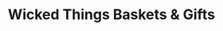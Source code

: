 ---
title: "Wicked Things Baskets & Gifts"
url: /grimsby/wicked-things-baskets-and-gifts/
shop: gift
---